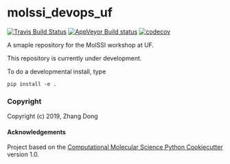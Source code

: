 molssi_devops_uf
==============================
[//]: # (Badges)
[![Travis Build Status](https://travis-ci.org/zdong1995/molssi_devops_uf.svg?branch=master)](https://travis-ci.org/zdong1995/molssi_devops_uf.svg?branch=master)
[![AppVeyor Build status](https://ci.appveyor.com/api/projects/status/REPLACE_WITH_APPVEYOR_LINK/branch/master?svg=true)](https://ci.appveyor.com/project/REPLACE_WITH_OWNER_ACCOUNT/molssi_devops_uf/branch/master)
[![codecov](https://codecov.io/gh/zdong1995/molssi_devops_uf/branch/master/graph/badge.svg)](https://codecov.io/gh/zdong1995/molssi_devops_uf)


A smaple repository for the MolSSI workshop at UF.

This repository is currently under development.

To do a developmental install, type

`pip install -e .`

### Copyright

Copyright (c) 2019, Zhang Dong


#### Acknowledgements
 
Project based on the 
[Computational Molecular Science Python Cookiecutter](https://github.com/molssi/cookiecutter-cms) version 1.0.
